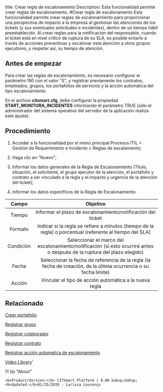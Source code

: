 title: Crear regla de escalonamento
Description: Esta funcionalidad permite crear reglas de escalonamento. 
#Crear regla de escalonamento
Esta funcionalidad permite crear reglas de escalonamiento para proporcionar una perspectiva de impacto a la empresa al gestionar las atenciones de los tickets (y sus eventuales solicitudes e incidentes), dentro de un tiempo hábil preestablecido. Al crear reglas para la notificación del responsable, cuando el ticket está en nivel crítico de ruptura de su SLA, es posible evitarlo a través de acciones preventivas y escalonar esta atención a otros grupos ejecutores, y respetar así, su tiempo de atención.

Antes de empezar
----------------

Para crear las reglas de escalonamiento, es necesario configurar el parámetro
190 con el valor "S", y registrar previamente los contratos, empleados, grupos,
los portafolios de servicios y la acción automática del tipo escalonamiento.

En el archivo **citsmart.cfg**, debe configurar la propiedad
**START_MONITORA_INCIDENTES** informando el parámetro TRUE (sólo el
administrador del sistema operativo del servidor de la aplicación realiza este
ajuste).

Procedimiento
-------------

1.  Acceder a la funcionalidad por el menú principal Procesos ITIL \> Gestión de
    Requerimiento e Incidente \> Reglas de escalamiento;

2.  Haga clic en "Nuevo";

3.  Informar los datos generales de la Regla de Escalonamiento (Título,
    situación, el solicitante, el grupo ejecutor de la atención, el portafolio y
    contrato a ser vinculado a la regla y el impacto y urgencia de la atención
    del ticket);

4.  Informar los datos específicos de la Regla de Escalonamiento:

| **Campo** |                                                       **Objetivo**                                                      |
|:---------:|:-----------------------------------------------------------------------------------------------------------------------:|
|   Tiempo  |                               Informar el plazo de escalonamiento/notificación del ticket                               |
|  Formato  |         Indicar si la regla se refiere a minutos (tiempo de la regla) o porcentual (referente al tiempo del SLA)        |
| Condición | Seleccionar el marco del escalonamiento/notificación (si esto ocurrirá antes o después de la ruptura del plazo elegido) |
|   Fecha   |     Seleccionar la fecha de referencia de la regla (la fecha de creación, de la última ocurrencia o su fecha límite)    |
|   Acción  |                                  Vincular el tipo de acción automática a la nueva regla                                 |

Relacionado
-----------

[Crear portafolio](/es-es/citsmart-platform-8/processes/portfolio-and-catalog/use/create-the-portfolio.html)

[Registrar grupo](/es-es/citsmart-platform-8/initial-settings/access-settings/user/register-groups.html)

[Registrar colaborador](/es-es/citsmart-platform-8/initial-settings/access-settings/user/register-employee.html)

[Registrar contrato](/es-es/citsmart-platform-8/additional-features/contract-management/use/register-contract.html)

[Registrar acción automatica de escalonamiento](/es-es/citsmart-platform-8/additional-features/automation-of-operation/configuration/register-escation-automatic-action.html)

<i class='fa fa-youtube-play  fa-2x' style='color:#97ce17;vertical-align: middle;'> </i> [Video Library](https://www.youtube.com/playlist?list=PLB5qK2uzf2ROfIFL9F-3s-gomHNzudBEy)'

!!! tip "About"

    <b>Product/Version:</b> CITSmart Platform | 8.00 &nbsp;&nbsp;
    <b>Updated:</b>01/25/2019 - Larissa Lourenço
